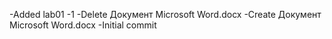 -Added lab01
-1
-Delete Документ Microsoft Word.docx
-Create Документ Microsoft Word.docx
-Initial commit
